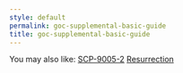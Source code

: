 ```yaml
---
style: default
permalink: goc-supplemental-basic-guide
title: goc-supplemental-basic-guide
---
```

You may also like:
[SCP-9005-2](http://scp-wiki.net/scp-9005-2)
[Resurrection](http://scp-wiki.net/resurrection)